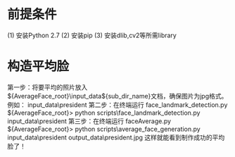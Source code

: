 前提条件
=========
(1) 安装Python 2.7
(2) 安装pip
(3) 安装dlib,cv2等所需library

构造平均脸
===========
第一步：将要平均的照片放入${AverageFace_root}\input_data\${sub_dir_name}文档，确保图片为jpg格式。
    例如： input_data\president
第二步：在终端运行 face_landmark_detection.py
${AverageFace_root}> python scripts\face_landmark_detection.py input_data\president
第三步：在终端运行 faceAverage.py
${AverageFace_root}> python scripts\average_face_generation.py input_data\president output_data\president.jpg
这样就能看到制作成功的平均脸了！

